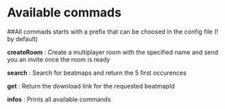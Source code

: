 # Available commads 

##All commads starts with a prefix that can be choosed in the config file (! by default)

**createRoom** : Create a multiplayer room with the specified name and send you an invite once the room is ready

**search** : Search for beatmaps and return the 5 first occurences

**get** : Return the download link for the requested beatmapId

**infos** : Prints all available commands
